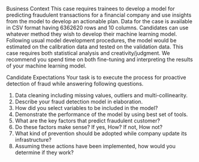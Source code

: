 Business Context
This case requires trainees to develop a model for predicting fraudulent transactions for a
financial company and use insights from the model to develop an actionable plan. Data for the
case is available in CSV format having 6362620 rows and 10 columns.
Candidates can use whatever method they wish to develop their machine learning model.
Following usual model development procedures, the model would be estimated on the
calibration data and tested on the validation data. This case requires both statistical analysis and
creativity/judgment. We recommend you spend time on both fine-tuning and interpreting the
results of your machine learning model.

Candidate Expectations
Your task is to execute the process for proactive detection of fraud while answering following
questions.
1. Data cleaning including missing values, outliers and multi-collinearity.
2. Describe your fraud detection model in elaboration.
3. How did you select variables to be included in the model?
4. Demonstrate the performance of the model by using best set of tools.
5. What are the key factors that predict fraudulent customer?
6. Do these factors make sense? If yes, How? If not, How not?
7. What kind of prevention should be adopted while company update its infrastructure?
8. Assuming these actions have been implemented, how would you determine if they work?
